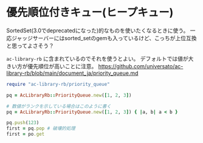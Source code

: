 # 優先順位付きキュー(ヒープキュー)

SortedSet(3.0でdeprecatedになった)的なものを使いたくなるときに使う。
一応ジャッジサーバーにはsorted_setのgemも入っているけど、こっちが上位互換と思ってよさそう？

`ac-library-rb` に含まれているのでそれを使うとよい。
デフォルトでは値が大きい方が優先順位が高いことに注意。
https://github.com/universato/ac-library-rb/blob/main/document_ja/priority_queue.md

```ruby
require "ac-library-rb/priority_queue"

pq = AcLibraryRb::PriorityQueue.new([1, 2, 3])

# 数値がランクを示している場合はこのように書く
pq = AcLibraryRb::PriorityQueue.new([1, 2, 3]) { |a, b| a < b }

pq.push(123)
first = pq.pop # 破壊的処理
first = po.get


```
